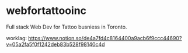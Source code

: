 # webfortattooinc

Full stack Web Dev for Tattoo busniess in Toronto. 

worklag:
https://www.notion.so/de4a7fd4c8164400a9acb6f9ccc44690?v=05a2fa5f0f1242deb83b528f98140c4d